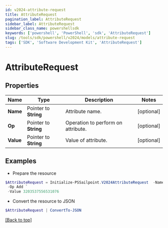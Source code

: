 ```yaml
---
id: v2024-attribute-request
title: AttributeRequest
pagination_label: AttributeRequest
sidebar_label: AttributeRequest
sidebar_class_name: powershellsdk
keywords: ['powershell', 'PowerShell', 'sdk', 'AttributeRequest'] 
slug: /tools/sdk/powershell/v2024/models/attribute-request
tags: ['SDK', 'Software Development Kit', 'AttributeRequest']
---
```



# AttributeRequest

## Properties

Name | Type | Description | Notes
------------ | ------------- | ------------- | -------------
**Name** |  Pointer to **String** | Attribute name. | [optional] 
**Op** |  Pointer to **String** | Operation to perform on attribute. | [optional] 
**Value** |  Pointer to **String** | Value of attribute. | [optional] 

## Examples

- Prepare the resource
```powershell
$AttributeRequest = Initialize-PSSailpoint.V2024AttributeRequest  -Name groups `
 -Op Add `
 -Value 3203537556531076
```

- Convert the resource to JSON
```powershell
$AttributeRequest | ConvertTo-JSON
```


[[Back to top]](#) 

